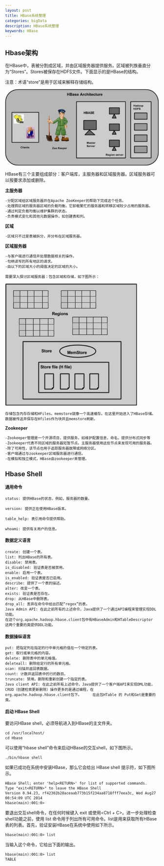 ```yaml
---
layout: post
title: HBase系统整理
categories: bigData
description: HBase系统整理
keywords: HBase
---
```


## Hbase架构

在HBase中，表被分割成区域，并由区域服务器提供服务。区域被列族垂直分为“Stores”。Stores被保存在HDFS文件。下面显示的是HBase的结构。

注意：术语“store”是用于区域来解释存储结构。


![](/images/BigData/hbase-detail-architecture.png)

HBase有三个主要组成部分：客户端库，主服务器和区域服务器。区域服务器可以按要求添加或删除。

**主服务器**

	-分配区域给区域服务器并在Apache ZooKeeper的帮助下完成这个任务。
	-处理跨区域的服务器区域的负载均衡。它卸载繁忙的服务器和转移区域较少占用的服务器。
	-通过判定负载均衡以维护集群的状态。
	-负责模式变化和其他元数据操作，如创建表和列。

**区域**	

	-区域只不过是表被拆分，并分布在区域服务器。

**区域服务器**	
	
	-与客户端进行通信并处理数据相关的操作。
	-句柄读写的所有地区的请求。
	-由以下的区域大小的阈值决定的区域的大小。
	
	需要深入探讨区域服务器：包含区域和存储，如下图所示：
	
![](/images/BigData/hbase-detail-regionServer.png)

	存储包含内存存储和HFiles。memstore就像一个高速缓存。在这里开始进入了HBase存储。
	数据被传送并保存在Hfiles作为块并且memstore刷新。 
	
**Zookeeper**	

	-Zookeeper管理是一个开源项目，提供服务，如维护配置信息，命名，提供分布式同步等
	-Zookeeper代表不同区域的服务器短暂节点。主服务器使用这些节点来发现可用的服务器。
	-除了可用性，该节点也用于追踪服务器故障或网络分区。
	-客户端通过与zookeeper区域服务器进行通信。
	-在模拟和独立模式，HBase由zookeeper来管理。
	
## Hbase Shell 
	
#### 通用命令

	status: 提供HBase的状态，例如，服务器的数量。
	
	version: 提供正在使用HBase版本。
	
	table_help: 表引用命令提供帮助。
	
	whoami: 提供有关用户的信息。	
	
#### 数据定义语言
	create: 创建一个表。
	list: 列出HBase的所有表。
	disable: 禁用表。
	is_disabled: 验证表是否被禁用。
	enable: 启用一个表。
	is_enabled: 验证表是否已启用。
	describe: 提供了一个表的描述。
	alter: 改变一个表。
	exists: 验证表是否存在。
	drop: 从HBase中删除表。
	drop_all: 丢弃在命令中给出匹配“regex”的表。
	Java Admin API: 在此之前所有的上述命令，Java提供了一个通过API编程来管理实现DDL功能。
	在这个org.apache.hadoop.hbase.client包中有HBaseAdmin和HTableDescriptor 
	这两个重要的类提供DDL功能。
	
#### 数据操纵语言
	put: 把指定列在指定的行中单元格的值在一个特定的表。
	get: 取行或单元格的内容。
	delete: 删除表中的单元格值。
	deleteall: 删除给定行的所有单元格。
	scan: 扫描并返回表数据。
	count: 计数并返回表中的行的数目。
	truncate: 禁用，删除和重新创建一个指定的表。
	Java client API: 在此之前所有上述命令，Java提供了一个客户端API来实现DML功能，
	CRUD（创建检索更新删除）操作更多的是通过编程，在org.apache.hadoop.hbase.client包下。 	在此包HTable 的 Put和Get是重要的类。
	
#### 启动 HBase Shell
要访问HBase shell，必须导航进入到HBase的主文件夹。

	cd /usr/localhost/
	cd Hbase
	
可以使用“hbase shell”命令来启动HBase的交互shell，如下图所示。

	./bin/hbase shell
	
如果已成功在系统中安装HBase，那么它会给出 HBase shell 提示符，如下图所示。
	
	HBase Shell; enter 'help<RETURN>' for list of supported commands.
	Type "exit<RETURN>" to leave the HBase Shell
	Version 0.94.23, rf42302b28aceaab773b15f234aa8718fff7eea3c, Wed Aug27
	00:54:09 UTC 2014
	hbase(main):001:0>
要退出交互shell命令，在任何时候键入 exit 或使用<Ctrl + C>。进一步处理检查shell功能之前，使用 list 命令用于列出所有可用命令。list是用来获取所有HBase 表的列表。首先，验证安装HBase在系统中使用如下所示。
	
	hbase(main):001:0> list
当输入这个命令，它给出下面的输出。

	hbase(main):001:0> list
	TABLE